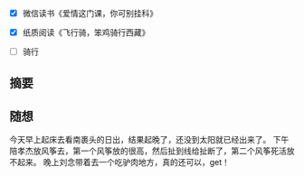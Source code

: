 - [x] 微信读书《爱情这门课，你可别挂科》
- [x] 纸质阅读《飞行骑，笨鸡骑行西藏》
- [ ] 骑行


## 摘要


## 随想
今天早上起床去看南裹头的日出，结果起晚了，还没到太阳就已经出来了。
下午陪孝杰放风筝去，第一个风筝放的很高，然后扯到线给扯断了，第二个风筝死活放不起来。
晚上刘念带着去一个吃驴肉地方，真的还可以，get！
